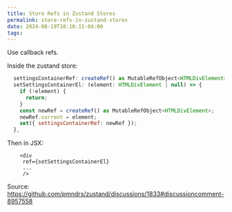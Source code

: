 ```yaml
---
title: Store Refs in Zustand Stores
permalink: store-refs-in-zustand-stores
date: 2024-08-19T18:10:11-04:00
tags:
---
```


Use callback refs.

Inside the zustand store:

```jsx
  settingsContainerRef: createRef() as MutableRefObject<HTMLDivElement>,
  setSettingsContainerEl: (element: HTMLDivElement | null) => {
    if (!element) {
      return;
    }
    const newRef = createRef() as MutableRefObject<HTMLDivElement>;
    newRef.current = element;
    set({ settingsContainerRef: newRef });
  },
```

Then in JSX:

```
    <div
     ref={setSettingsContainerEl}
     ...
     />
```

Source:
https://github.com/pmndrs/zustand/discussions/1833#discussioncomment-8957558
